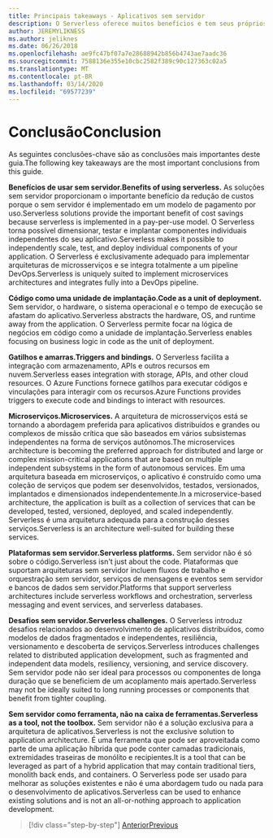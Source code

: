 ```yaml
---
title: Principais takeaways - Aplicativos sem servidor
description: O Serverless oferece muitos benefícios e tem seus próprios desafios. Um resumo das principais tomadas deste guia.
author: JEREMYLIKNESS
ms.author: jeliknes
ms.date: 06/26/2018
ms.openlocfilehash: ae9fc47bf07a7e28688942b856b4743ae7aadc36
ms.sourcegitcommit: 7588136e355e10cbc2582f389c90c127363c02a5
ms.translationtype: MT
ms.contentlocale: pt-BR
ms.lasthandoff: 03/14/2020
ms.locfileid: "69577239"
---
```

# <a name="conclusion"></a><span data-ttu-id="51229-104">Conclusão</span><span class="sxs-lookup"><span data-stu-id="51229-104">Conclusion</span></span>

<span data-ttu-id="51229-105">As seguintes conclusões-chave são as conclusões mais importantes deste guia.</span><span class="sxs-lookup"><span data-stu-id="51229-105">The following key takeaways are the most important conclusions from this guide.</span></span>

<span data-ttu-id="51229-106">**Benefícios de usar sem servidor.**</span><span class="sxs-lookup"><span data-stu-id="51229-106">**Benefits of using serverless.**</span></span> <span data-ttu-id="51229-107">As soluções sem servidor proporcionam o importante benefício da redução de custos porque o sem servidor é implementado em um modelo de pagamento por uso.</span><span class="sxs-lookup"><span data-stu-id="51229-107">Serverless solutions provide the important benefit of cost savings because serverless is implemented in a pay-per-use model.</span></span> <span data-ttu-id="51229-108">O Serverless torna possível dimensionar, testar e implantar componentes individuais independentes do seu aplicativo.</span><span class="sxs-lookup"><span data-stu-id="51229-108">Serverless makes it possible to independently scale, test, and deploy individual components of your application.</span></span> <span data-ttu-id="51229-109">O Serverless é exclusivamente adequado para implementar arquiteturas de microsserviços e se integra totalmente a um pipeline DevOps.</span><span class="sxs-lookup"><span data-stu-id="51229-109">Serverless is uniquely suited to implement microservices architectures and integrates fully into a DevOps pipeline.</span></span>

<span data-ttu-id="51229-110">**Código como uma unidade de implantação.**</span><span class="sxs-lookup"><span data-stu-id="51229-110">**Code as a unit of deployment.**</span></span> <span data-ttu-id="51229-111">Sem servidor, o hardware, o sistema operacional e o tempo de execução se afastam do aplicativo.</span><span class="sxs-lookup"><span data-stu-id="51229-111">Serverless abstracts the hardware, OS, and runtime away from the application.</span></span> <span data-ttu-id="51229-112">O Serverless permite focar na lógica de negócios em código como a unidade de implantação.</span><span class="sxs-lookup"><span data-stu-id="51229-112">Serverless enables focusing on business logic in code as the unit of deployment.</span></span>

<span data-ttu-id="51229-113">**Gatilhos e amarras.**</span><span class="sxs-lookup"><span data-stu-id="51229-113">**Triggers and bindings.**</span></span> <span data-ttu-id="51229-114">O Serverless facilita a integração com armazenamento, APIs e outros recursos em nuvem.</span><span class="sxs-lookup"><span data-stu-id="51229-114">Serverless eases integration with storage, APIs, and other cloud resources.</span></span> <span data-ttu-id="51229-115">O Azure Functions fornece gatilhos para executar códigos e vinculações para interagir com os recursos.</span><span class="sxs-lookup"><span data-stu-id="51229-115">Azure Functions provides triggers to execute code and bindings to interact with resources.</span></span>

<span data-ttu-id="51229-116">**Microserviços.**</span><span class="sxs-lookup"><span data-stu-id="51229-116">**Microservices.**</span></span> <span data-ttu-id="51229-117">A arquitetura de microsserviços está se tornando a abordagem preferida para aplicativos distribuídos e grandes ou complexos de missão crítica que são baseados em vários subsistemas independentes na forma de serviços autônomos.</span><span class="sxs-lookup"><span data-stu-id="51229-117">The microservices architecture is becoming the preferred approach for distributed and large or complex mission-critical applications that are based on multiple independent subsystems in the form of autonomous services.</span></span> <span data-ttu-id="51229-118">Em uma arquitetura baseada em microserviços, o aplicativo é construído como uma coleção de serviços que podem ser desenvolvidos, testados, versionados, implantados e dimensionados independentemente.</span><span class="sxs-lookup"><span data-stu-id="51229-118">In a microservice-based architecture, the application is built as a collection of services that can be developed, tested, versioned, deployed, and scaled independently.</span></span> <span data-ttu-id="51229-119">Serverless é uma arquitetura adequada para a construção desses serviços.</span><span class="sxs-lookup"><span data-stu-id="51229-119">Serverless is an architecture well-suited for building these services.</span></span>

<span data-ttu-id="51229-120">**Plataformas sem servidor.**</span><span class="sxs-lookup"><span data-stu-id="51229-120">**Serverless platforms.**</span></span> <span data-ttu-id="51229-121">Sem servidor não é só sobre o código.</span><span class="sxs-lookup"><span data-stu-id="51229-121">Serverless isn't just about the code.</span></span> <span data-ttu-id="51229-122">Plataformas que suportam arquiteturas sem servidor incluem fluxos de trabalho e orquestração sem servidor, serviços de mensagens e eventos sem servidor e bancos de dados sem servidor.</span><span class="sxs-lookup"><span data-stu-id="51229-122">Platforms that support serverless architectures include serverless workflows and orchestration, serverless messaging and event services, and serverless databases.</span></span>

<span data-ttu-id="51229-123">**Desafios sem servidor.**</span><span class="sxs-lookup"><span data-stu-id="51229-123">**Serverless challenges.**</span></span> <span data-ttu-id="51229-124">O Serverless introduz desafios relacionados ao desenvolvimento de aplicativos distribuídos, como modelos de dados fragmentados e independentes, resiliência, versionamento e descoberta de serviços.</span><span class="sxs-lookup"><span data-stu-id="51229-124">Serverless introduces challenges related to distributed application development, such as fragmented and independent data models, resiliency, versioning, and service discovery.</span></span> <span data-ttu-id="51229-125">Sem servidor pode não ser ideal para processos ou componentes de longa duração que se beneficiem de um acoplamento mais apertado.</span><span class="sxs-lookup"><span data-stu-id="51229-125">Serverless may not be ideally suited to long running processes or components that benefit from tighter coupling.</span></span>

<span data-ttu-id="51229-126">**Sem servidor como ferramenta, não na caixa de ferramentas.**</span><span class="sxs-lookup"><span data-stu-id="51229-126">**Serverless as a tool, not the toolbox.**</span></span> <span data-ttu-id="51229-127">Sem servidor não é a solução exclusiva para a arquitetura de aplicativos.</span><span class="sxs-lookup"><span data-stu-id="51229-127">Serverless is not the exclusive solution to application architecture.</span></span> <span data-ttu-id="51229-128">É uma ferramenta que pode ser aproveitada como parte de uma aplicação híbrida que pode conter camadas tradicionais, extremidades traseiras de monólito e recipientes.</span><span class="sxs-lookup"><span data-stu-id="51229-128">It is a tool that can be leveraged as part of a hybrid application that may contain traditional tiers, monolith back ends, and containers.</span></span> <span data-ttu-id="51229-129">O Serverless pode ser usado para melhorar as soluções existentes e não é uma abordagem tudo ou nada para o desenvolvimento de aplicativos.</span><span class="sxs-lookup"><span data-stu-id="51229-129">Serverless can be used to enhance existing solutions and is not an all-or-nothing approach to application development.</span></span>

>[!div class="step-by-step"]
>[<span data-ttu-id="51229-130">Anterior</span><span class="sxs-lookup"><span data-stu-id="51229-130">Previous</span></span>](serverless-business-scenarios.md)
